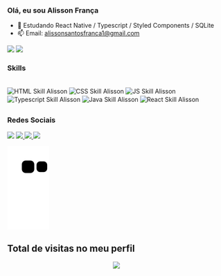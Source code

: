 ### Olá, eu sou Alisson França


- 🌱 Estudando React Native / Typescript / Styled Components / SQLite
- 📫 Email: alissonsantosfranca1@gmail.com

<div>
<img height="150em" src="https://github-readme-stats.vercel.app/api?username=AlissonFranca846&show_icons=true&theme=dark&include_all_commits=true&count_private=true"/>
<img height="150em" src="https://github-readme-stats.vercel.app/api/top-langs/?username=AlissonFranca846&layout=compact&langs_count=?&theme=dark"/>
</div>
  
  <h3>Skills</h3>
  
<div style="display: inline-block; margin-right: 10px"> <br>
  <img align="center" alt="HTML Skill Alisson" height="30" width="40" src="https://cdn.jsdelivr.net/gh/devicons/devicon/icons/html5/html5-original.svg">
  <img align="center" alt="CSS Skill Alisson" height="30" width="40" src="https://cdn.jsdelivr.net/gh/devicons/devicon/icons/css3/css3-plain.svg">
  <img align="center" alt="JS Skill Alisson" height="30" width="40" src="https://cdn.jsdelivr.net/gh/devicons/devicon/icons/javascript/javascript-original.svg">
  <img align="center" alt="Typescript Skill Alisson" height="30" width="40" src="https://cdn.jsdelivr.net/gh/devicons/devicon/icons/typescript/typescript-original.svg">
  <img align="center" alt="Java Skill Alisson" height="30" width="40" src="https://cdn.jsdelivr.net/gh/devicons/devicon/icons/java/java-original.svg">
  <img align="center" alt="React Skill Alisson" height="30" width="40" src="https://cdn.jsdelivr.net/gh/devicons/devicon/icons/react/react-original.svg" />
          
  


</div>
  
  ##
  <h3>Redes Sociais</h3>
  <div>
    <a href="https://api.whatsapp.com/send?phone=5543998336324&text=Ol%C3%A1%20Daniel,%20gostamos%20do%20seu%20portif%C3%B3lio." target="_blank"> <img src="https://img.shields.io/badge/WhatsApp-25D366?style=for-the-badge&logo=whatsapp&logoColor=white" target="_blank"></a>
    <a href="mailto:alissonsantosfranca1@gmail.com" target="_blank"><img src="https://img.shields.io/badge/Gmail-D14836?style=for-the-badge&logo=gmail&logoColor=white" target="_blank"> </a>
    <a href="https://www.instagram.com/alisson_santos_franca/" target="_blank"><img src="https://img.shields.io/badge/Instagram-E4405F?style=for-the-badge&logo=instagram&logoColor=white" target="_blank"> </a>
    <a href="https://www.linkedin.com/in/AlissonFrança/" target="_blank"> <img src="https://img.shields.io/badge/LinkedIn-0077B5?style=for-the-badge&logo=linkedin&logoColor=white" target="_blank"></a>
  </div>
    
![Snake animation](https://github.com/AlissonFranca846/AlissonFranca846/blob/output/github-contribution-grid-snake.svg)
  
  ## Total de visitas no meu perfil <br>
 <p align="center"> 
   <img target="_blank" alingn="center" src="https://profile-counter.glitch.me/AlissonFranca846/count.svg" />
 </p>
